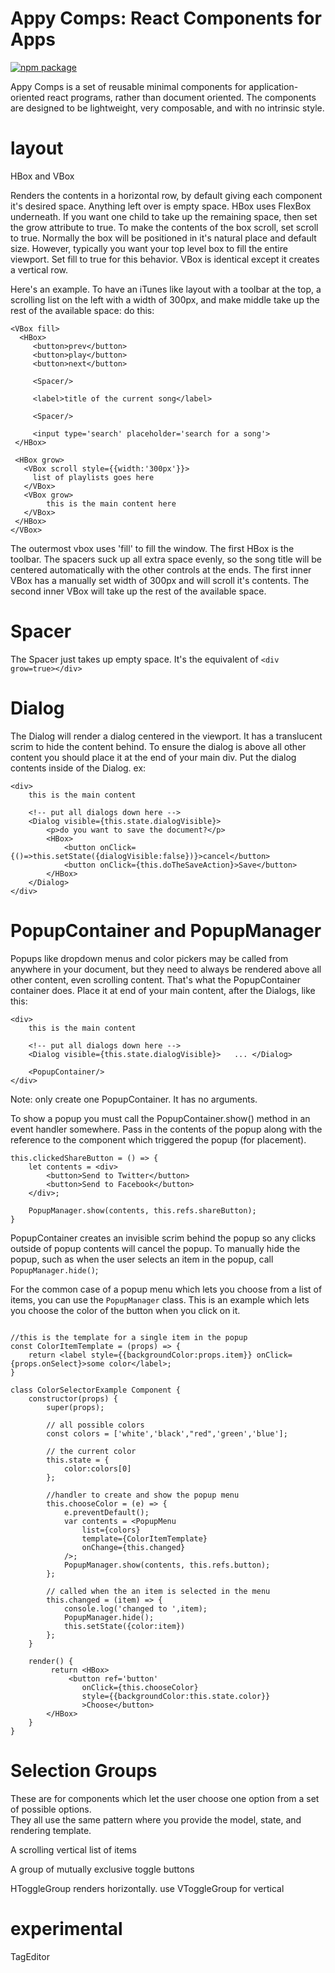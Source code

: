 # Appy Comps: React Components for Apps 

[![npm package][npm-badge]][npm]

Appy Comps is a set of reusable minimal components for application-oriented
react programs, rather than document oriented. The components are designed to be lightweight,
very composable, and with no intrinsic style.


# layout

HBox and VBox

Renders the contents in a horizontal row, by default giving each component it's desired space. 
Anything left over is empty space. HBox uses FlexBox underneath.  If you want one child to
take up the remaining space, then set the grow attribute to true.  To make the contents of the box
scroll, set scroll to true. Normally the box will be positioned in it's natural place and default
size. However, typically you want your top level box to fill the entire viewport. Set fill to 
true for this behavior.  VBox is identical except it creates a vertical row.
 
Here's an example. To have an iTunes like layout with a toolbar at the top, a scrolling list
 on the left with a width of 300px, and make middle take up the rest of the available space: do 
 this:

```
<VBox fill>
  <HBox>
     <button>prev</button>
     <button>play</button>
     <button>next</button>
     
     <Spacer/>
     
     <label>title of the current song</label>
     
     <Spacer/>
     
     <input type='search' placeholder='search for a song'>
 </HBox>
 
 <HBox grow>
   <VBox scroll style={{width:'300px'}}>
     list of playlists goes here
   </VBox>
   <VBox grow>
        this is the main content here
   </VBox>
 </HBox>
</VBox>
```

The outermost vbox uses 'fill' to fill the window.  The first HBox is the toolbar. The spacers
suck up all extra space evenly, so the song title will be centered automatically with the other
controls at the ends.  The first inner VBox has a manually set width of 300px and will scroll 
it's contents.  The second inner VBox will take up the rest of the available space.


# Spacer

The Spacer just takes up empty space. It's the equivalent of `<div grow=true></div>`



# Dialog

The Dialog will render a dialog centered in the viewport. It has a translucent scrim to hide the
content behind.  To ensure the dialog is above all other content you should place it at the end 
of your main div.  Put the dialog contents inside of the Dialog. ex:

```
<div>
    this is the main content
    
    <!-- put all dialogs down here -->
    <Dialog visible={this.state.dialogVisible}>
        <p>do you want to save the document?</p>
        <HBox>
            <button onClick={()=>this.setState({dialogVisible:false})}>cancel</button>
            <button onClick={this.doTheSaveAction}>Save</button>
        </HBox>
    </Dialog>
</div>
```


# PopupContainer and PopupManager

Popups like dropdown menus and color pickers may be called from anywhere in your document, but 
they need to always be rendered above all other content, even scrolling content. That's what the 
PopupContainer container does. Place it at end of your main content, after the Dialogs, like this:

```
<div>
    this is the main content
    
    <!-- put all dialogs down here -->
    <Dialog visible={this.state.dialogVisible}>   ... </Dialog>
    
    <PopupContainer/>
</div>
```

Note: only create one PopupContainer. It has no arguments.  

To show a popup you must call the PopupContainer.show() method in an event
handler somewhere. Pass in the contents of the popup along with the reference to the
component which triggered the popup (for placement).

```
this.clickedShareButton = () => {
    let contents = <div>
        <button>Send to Twitter</button>
        <button>Send to Facebook</button>
    </div>;
        
    PopupManager.show(contents, this.refs.shareButton);
}
```

PopupContainer creates an invisible scrim behind the popup so any clicks outside of popup 
contents will cancel the popup.  To manually hide the popup, such as when the user selects an
item in the popup, call `PopupManager.hide()`;


For the common case of a popup menu which lets you choose from a list of items, you can use 
the `PopupManager` class.  This is an example which lets you choose the color of the button when
you click on it. 


```

//this is the template for a single item in the popup 
const ColorItemTemplate = (props) => {
    return <label style={{backgroundColor:props.item}} onClick={props.onSelect}>some color</label>;
}

class ColorSelectorExample Component {
    constructor(props) {
        super(props);

        // all possible colors
        const colors = ['white','black',"red",'green','blue'];

        // the current color
        this.state = {
            color:colors[0]
        };

        //handler to create and show the popup menu
        this.chooseColor = (e) => {
            e.preventDefault();
            var contents = <PopupMenu
                list={colors}
                template={ColorItemTemplate}
                onChange={this.changed}
            />;
            PopupManager.show(contents, this.refs.button);
        };

        // called when the an item is selected in the menu
        this.changed = (item) => {
            console.log('changed to ',item);
            PopupManager.hide();
            this.setState({color:item})
        };
    }

    render() {
         return <HBox>
             <button ref='button' 
                onClick={this.chooseColor} 
                style={{backgroundColor:this.state.color}}
                >Choose</button>
        </HBox>
    }
}
```



# Selection Groups


These are for components which let the user choose one option from a set of possible options.  
They all use the same pattern where you provide the model, state, and rendering template.

A scrolling vertical list of items

A group of mutually exclusive toggle buttons

HToggleGroup renders horizontally. use VToggleGroup for vertical 


# experimental 
TagEditor





[npm-badge]: https://img.shields.io/npm/v/npm-package.png?style=flat-square
[npm]: https://www.npmjs.org/package/npm-package

